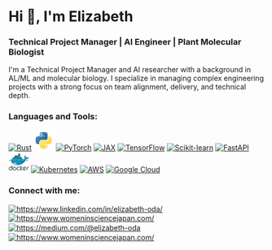 <h1 align="left">Hi 👋, I'm Elizabeth</h1>
<h3 align="left">Technical Project Manager | AI Engineer | Plant Molecular Biologist</h3>

<p align="left">
I'm a Technical Project Manager and AI researcher with a background in AL/ML and molecular biology. I specialize in managing complex engineering projects with a strong focus on team alignment, delivery, and technical depth.
</p>

<h3 align="left">Languages and Tools:</h3>
<p align="left">
  <a href="https://www.rust-lang.org/" target="_blank"><img src="https://user-images.githubusercontent.com/91709040/209763278-54d66b41-3fa2-4492-8cc8-ef687a97c47d.png" alt="Rust" width="40" height="40"/></a>
  <a href="https://www.python.org/" target="_blank"><img src="https://raw.githubusercontent.com/devicons/devicon/master/icons/python/python-original.svg" alt="Python" width="40" height="40"/></a>
  <a href="https://pytorch.org/" target="_blank"><img src="https://cdn.jsdelivr.net/gh/devicons/devicon/icons/pytorch/pytorch-original.svg" alt="PyTorch" width="40" height="40"/></a>
  <a href="https://jax.readthedocs.io/" target="_blank"><img src="https://cdn.jsdelivr.net/gh/devicons/devicon/icons/jax/jax-original.svg" alt="JAX" width="40" height="40"/></a>
  <a href="https://www.tensorflow.org/" target="_blank"><img src="https://www.vectorlogo.zone/logos/tensorflow/tensorflow-icon.svg" alt="TensorFlow" width="40" height="40"/></a>
  <a href="https://scikit-learn.org/" target="_blank"><img src="https://upload.wikimedia.org/wikipedia/commons/0/05/Scikit_learn_logo_small.svg" alt="Scikit-learn" width="40" height="40"/></a>
  <a href="https://fastapi.tiangolo.com/" target="_blank"><img src="https://user-images.githubusercontent.com/91709040/194880522-f40ae1aa-ae64-4a90-95af-2b01d3ca7c53.svg" alt="FastAPI" width="40" height="40"/></a>
  <a href="https://www.docker.com/" target="_blank"><img src="https://raw.githubusercontent.com/devicons/devicon/master/icons/docker/docker-original-wordmark.svg" alt="Docker" width="40" height="40"/></a>
  <a href="https://kubernetes.io/" target="_blank"><img src="https://user-images.githubusercontent.com/91709040/194877455-801bd4a1-73b2-4a08-877a-a8d892fb3794.png" alt="Kubernetes" width="40" height="40"/></a>
  <a href="https://aws.amazon.com/" target="_blank"><img src="https://user-images.githubusercontent.com/91709040/194877626-0f923ed7-66cd-4c2c-8b2a-9b72e831516d.png" alt="AWS" width="60" height="40"/></a>
  <a href="https://cloud.google.com/" target="_blank"><img src="https://www.vectorlogo.zone/logos/google_cloud/google_cloud-icon.svg" alt="Google Cloud" width="40" height="40"/></a>
</p>


<h3 align="left">Connect with me:</h3>
<p align="left">
<a href="https://linkedin.com/in/elizabethoda/" target="blank"><img align="center" src="https://raw.githubusercontent.com/rahuldkjain/github-profile-readme-generator/master/src/images/icons/Social/linked-in-alt.svg" alt="https://www.linkedin.com/in/elizabeth-oda/" height="30" width="40" /></a>
<a href="https://www.elizabethoda.com/" target="blank"><img align="center" src="https://user-images.githubusercontent.com/91709040/194879404-a849afa4-0ee1-43a3-8c96-1964805b128f.PNG" alt="https://www.womeninsciencejapan.com/" height="30" width="30" /></a>
<a href="https://medium.com/@elizabeth-oda" target="blank"><img align="center" src="https://user-images.githubusercontent.com/91709040/194874897-9c0ed195-3920-4c45-863e-dcecf5b77be4.png" alt="https://medium.com/@elizabeth-oda" height="30" width="30" /></a>
<a href="https://www.womeninsciencejapan.com/" target="blank"><img align="center" src="https://user-images.githubusercontent.com/91709040/194875590-2f498f6d-38d4-4c62-8c09-89e2f501be9c.png" alt="https://www.womeninsciencejapan.com/" height="30" width="30" /></a>
</p
